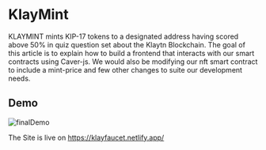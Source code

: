 # KlayMint

KLAYMINT mints KIP-17 tokens to a designated address having scored above 50% in quiz question set about the Klaytn Blockchain. The goal of this article is to explain how to build a frontend that interacts with our smart contracts using Caver-js. We would also be modifying our nft smart contract to include a mint-price and few other changes to suite our development needs.

## Demo 

![finalDemo](https://user-images.githubusercontent.com/72970379/176818365-24bfe292-29ac-411b-afbf-b299fac7cbcb.gif)

The Site is live on https://klayfaucet.netlify.app/

